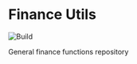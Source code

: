 # Finance Utils

![Build](https://github.com/optionsvamp/finance/actions/workflows/build.yaml/badge.svg)

General finance functions repository

